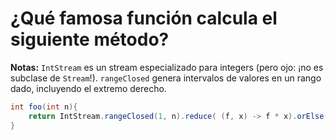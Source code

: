 # ¿Qué famosa función calcula el siguiente método?

**Notas:** `IntStream` es un stream especializado para integers (pero ojo: ¡no es subclase de `Stream`!). `rangeClosed` genera intervalos de valores en un rango dado, incluyendo el extremo derecho.

```java
int foo(int n){
    return IntStream.rangeClosed(1, n).reduce( (f, x) -> f * x).orElse(1);
}
```
